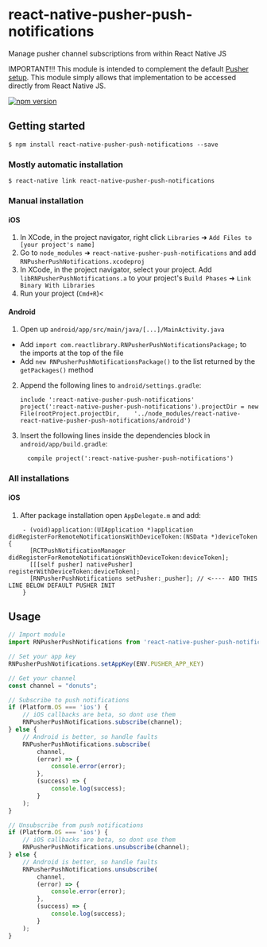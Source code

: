 # react-native-pusher-push-notifications
Manage pusher channel subscriptions from within React Native JS

IMPORTANT!!! This module is intended to complement the default [Pusher setup](https://pusher.com/docs/push_notifications).  This module simply allows that implementation to be accessed directly from React Native JS.

[![npm version](https://badge.fury.io/js/react-native-pusher-push-notifications.svg)](https://badge.fury.io/js/react-native-pusher-push-notifications)

## Getting started

`$ npm install react-native-pusher-push-notifications --save`

### Mostly automatic installation

`$ react-native link react-native-pusher-push-notifications`

### Manual installation

#### iOS

1. In XCode, in the project navigator, right click `Libraries` ➜ `Add Files to [your project's name]`
2. Go to `node_modules` ➜ `react-native-pusher-push-notifications` and add `RNPusherPushNotifications.xcodeproj`
3. In XCode, in the project navigator, select your project. Add `libRNPusherPushNotifications.a` to your project's `Build Phases` ➜ `Link Binary With Libraries`
4. Run your project (`Cmd+R`)<

#### Android

1. Open up `android/app/src/main/java/[...]/MainActivity.java`
  - Add `import com.reactlibrary.RNPusherPushNotificationsPackage;` to the imports at the top of the file
  - Add `new RNPusherPushNotificationsPackage()` to the list returned by the `getPackages()` method
2. Append the following lines to `android/settings.gradle`:
  	```
  	include ':react-native-pusher-push-notifications'
  	project(':react-native-pusher-push-notifications').projectDir = new File(rootProject.projectDir, 	'../node_modules/react-native-react-native-pusher-push-notifications/android')
  	```
3. Insert the following lines inside the dependencies block in `android/app/build.gradle`:
  	```
      compile project(':react-native-pusher-push-notifications')
  	```

### All installations

#### iOS

1. After package installation open `AppDelegate.m` and add:
```aidl
    - (void)application:(UIApplication *)application didRegisterForRemoteNotificationsWithDeviceToken:(NSData *)deviceToken {
      [RCTPushNotificationManager didRegisterForRemoteNotificationsWithDeviceToken:deviceToken];
      [[[self pusher] nativePusher] registerWithDeviceToken:deviceToken];
      [RNPusherPushNotifications setPusher:_pusher]; // <---- ADD THIS LINE BELOW DEFAULT PUSHER INIT
    }
```

## Usage
```javascript
// Import module
import RNPusherPushNotifications from 'react-native-pusher-push-notifications';

// Set your app key
RNPusherPushNotifications.setAppKey(ENV.PUSHER_APP_KEY)

// Get your channel
const channel = "donuts";

// Subscribe to push notifications
if (Platform.OS === 'ios') {
    // iOS callbacks are beta, so dont use them
    RNPusherPushNotifications.subscribe(channel);
} else {
    // Android is better, so handle faults
    RNPusherPushNotifications.subscribe(
        channel,
        (error) => {
            console.error(error);
        },
        (success) => {
            console.log(success);
        }
    );
}

// Unsubscribe from push notifications
if (Platform.OS === 'ios') {
    // iOS callbacks are beta, so dont use them
    RNPusherPushNotifications.unsubscribe(channel);
} else {
    // Android is better, so handle faults
    RNPusherPushNotifications.unsubscribe(
        channel,
        (error) => {
            console.error(error);
        },
        (success) => {
            console.log(success);
        }
    );
}
```
